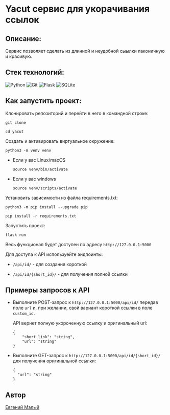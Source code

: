 # Yacut сервис для укорачивания ссылок

## Описание:

Сервис позволяет сделать из длинной и неудобной сыылки лаконичную и красивую.

## Стек технологий:
![Python](https://img.shields.io/badge/python-3670A0?style=for-the-badge&logo=python&logoColor=ffdd54)
![Git](https://img.shields.io/badge/git-%23F05033.svg?style=for-the-badge&logo=git&logoColor=white)
![Flask](https://img.shields.io/badge/flask-%23000.svg?style=for-the-badge&logo=flask&logoColor=white)
![SQLite](https://img.shields.io/badge/sqlite-%2307405e.svg?style=for-the-badge&logo=sqlite&logoColor=white)

## Как запустить проект:

Клонировать репозиторий и перейти в него в командной строке:

```
git clone 
```

```
cd yacut
```

Cоздать и активировать виртуальное окружение:

```
python3 -m venv venv
```

* Если у вас Linux/macOS

    ```
    source venv/bin/activate
    ```

* Если у вас windows

    ```
    source venv/scripts/activate
    ```

Установить зависимости из файла requirements.txt:

```
python3 -m pip install --upgrade pip
```

```
pip install -r requirements.txt
```

Запустить проект:

```
flask run
```

Весь функционал будет доступен по адресу `http://127.0.0.1:5000`

Для доступа к API используейте эндпоинты:

* `/api/id/` - для создания короткой 

* `/api/id/{short_id}/` - для получения полной ссылки

## Примеры запросов к API

* Выполните POST-запрос к `http://127.0.0.1:5000/api/id/` передав поле `url` и, при желании, свой вариант короткой ссылки в поле `custom_id`.

    API вернет полную укороченную ссылку и оригинальный url:

    ```
    {
        "short_link": "string",
        "url": "string"
    }
    ```

* Выполните GET-запрос к `http://127.0.0.1:5000/api/id/{short_id}/` для получения оригинальной ссылки:

    ```
    {
      "url": "string"
    }
    ```

## Автор

[Евгений Малый](https://github.com/SidVi990)

